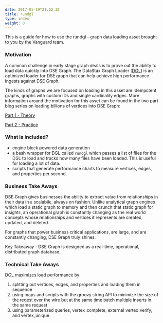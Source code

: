 ```yaml
---
date: 2017-05-19T21:52:39
title: rundgl
type: index
weight: 0
---
```


This is a guide for how to use the rundgl - graph data loading asset brought to you by the Vanguard team.

### Motivation

A common challenge in early stage graph deals is to prove out the ability to load data quickly into DSE Graph. The DataStax Graph Loader ([DGL](https://docs.datastax.com/en/dse/5.1/dse-dev/datastax_enterprise/graph/dgl/dglOverview.html)) is an optimized loader for DSE graph that can help achieve high performance ingests against DSE Graph.

The kinds of graphs we are focused on loading in this asset are idempotent graphs, graphs with custom IDs and single cardinality edges. More information around the motivation for this asset can be found in the two part blog series on loading billions of vertices into DSE Graph:

[Part 1 - Theory](https://www.datastax.com/dev/blog/large-graph-loading-best-practices-strategies-part-1)

[Part 2 - Practice](://www.datastax.com/dev/blog/large-graph-loading-tactics-part-2)

### What is included?

 - engine block powered data generation
 - a bash wrapper for DGL called `rundgl` which passes a list of files for the DGL to load and tracks how many files have been loaded. This is useful for loading a lot of data.
 - scripts that generate performance charts to measure vertices, edges, and properties per second.

### Business Take Aways

DSE Graph gives businesses the ability to extract value from relationships in their data in a scalabile, always on fashion. Unlike analytical graph engines which load a static graph to memory and then crunch that static graph for insights, an operational graph is constantly changing as the real world concepts whose relationships and vertices it represents are created, updated, and deleted.

For graphs that power business critical applications, are large, and are constantly changing, DSE Graph truly shines.

Key Takeaway - DSE Graph is designed as a real-time, operational, distributed graph database.

### Technical Take Aways

DGL maximizes load performance by

1) splitting out vertices, edges, and properties and loading them in sequence
2) using maps and scripts with the groovy string API to minimize the size of the reqest over the wire but at the same time batch multiple inserts in the same request
3) using parameterized queries, vertex_complete, external_vertex_verify, and vertex_unique.
